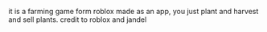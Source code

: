 it is a farming game form roblox made as an app, you just plant and harvest and sell plants. credit to roblox and jandel

